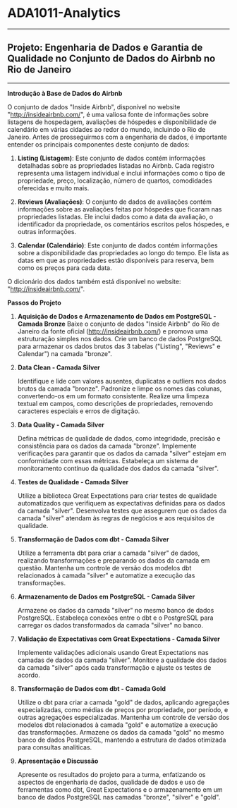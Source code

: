 # ADA1011-Analytics
-----

## Projeto: Engenharia de Dados e Garantia de Qualidade no Conjunto de Dados do Airbnb no Rio de Janeiro

-----

**Introdução à Base de Dados do Airbnb**


O conjunto de dados "Inside Airbnb", disponível no website "http://insideairbnb.com/", é uma valiosa fonte de informações sobre listagens de hospedagem, avaliações de hóspedes e disponibilidade de calendário em várias cidades ao redor do mundo, incluindo o Rio de Janeiro. Antes de prosseguirmos com a engenharia de dados, é importante entender os principais componentes deste conjunto de dados:

  1. **Listing (Listagem)**: Este conjunto de dados contém informações detalhadas sobre as propriedades listadas no Airbnb. Cada registro representa uma listagem individual e inclui informações como o tipo de propriedade, preço, localização, número de quartos, comodidades oferecidas e muito mais.

  2. **Reviews (Avaliações)**: O conjunto de dados de avaliações contém informações sobre as avaliações feitas por hóspedes que ficaram nas propriedades listadas. Ele inclui dados como a data da avaliação, o identificador da propriedade, os comentários escritos pelos hóspedes, e outras informações.

  3. **Calendar (Calendário)**: Este conjunto de dados contém informações sobre a disponibilidade das propriedades ao longo do tempo. Ele lista as datas em que as propriedades estão disponíveis para reserva, bem como os preços para cada data.

O dicionário dos dados também está disponível no website: "http://insideairbnb.com/".

**Passos do Projeto**

  1. **Aquisição de Dados e Armazenamento de Dados em PostgreSQL - Camada Bronze**
    Baixe o conjunto de dados "Inside Airbnb" do Rio de Janeiro da fonte oficial (http://insideairbnb.com/) e promova uma estruturação simples nos dados.
    Crie um banco de dados PostgreSQL para armazenar os dados brutos das 3 tabelas ("Listing", "Reviews" e Calendar") na camada "bronze".


  2. **Data Clean - Camada Silver**

     Identifique e lide com valores ausentes, duplicatas e outliers nos dados brutos da camada "bronze".
     Padronize e limpe os nomes das colunas, convertendo-os em um formato consistente.
     Realize uma limpeza textual em campos, como descrições de propriedades, removendo caracteres especiais e erros de digitação.


  4. **Data Quality - Camada Silver**
     
     Defina métricas de qualidade de dados, como integridade, precisão e consistência para os dados da camada "bronze".
     Implemente verificações para garantir que os dados da camada "silver" estejam em conformidade com essas métricas.
     Estabeleça um sistema de monitoramento contínuo da qualidade dos dados da camada "silver".


  6. **Testes de Qualidade - Camada Silver**
     
        Utilize a biblioteca Great Expectations para criar testes de qualidade automatizados que verifiquem as expectativas definidas para os dados da camada "silver".
        Desenvolva testes que assegurem que os dados da camada "silver" atendam às regras de negócios e aos requisitos de qualidade.


  8. **Transformação de Dados com dbt - Camada Silver**
     
        Utilize a ferramenta dbt para criar a camada "silver" de dados, realizando transformações e preparando os dados da camada em questão.
        Mantenha um controle de versão dos modelos dbt relacionados à camada "silver" e automatize a execução das transformações.


  10. **Armazenamento de Dados em PostgreSQL - Camada Silver**
      
        Armazene os dados da camada "silver" no mesmo banco de dados PostgreSQL.
        Estabeleça conexões entre o dbt e o PostgreSQL para carregar os dados transformados da camada "silver" no banco.


  12. **Validação de Expectativas com Great Expectations - Camada Silver**
      
        Implemente validações adicionais usando Great Expectations nas camadas de dados da camada "silver".
        Monitore a qualidade dos dados da camada "silver" após cada transformação e ajuste os testes de acordo.

  14. **Transformação de Dados com dbt - Camada Gold**
      
        Utilize o dbt para criar a camada "gold" de dados, aplicando agregações especializadas, como médias de preços por propriedade, por período, e outras agregações especializadas.
        Mantenha um controle de versão dos modelos dbt relacionados à camada "gold" e automatize a execução das transformações.
        Armazene os dados da camada "gold" no mesmo banco de dados PostgreSQL, mantendo a estrutura de dados otimizada para consultas analíticas.

  16. **Apresentação e Discussão**
      
        Apresente os resultados do projeto para a turma, enfatizando os aspectos de engenharia de dados, qualidade de dados e uso de ferramentas como dbt, Great Expectations e o armazenamento em um banco de dados PostgreSQL nas camadas "bronze", "silver" e "gold".


